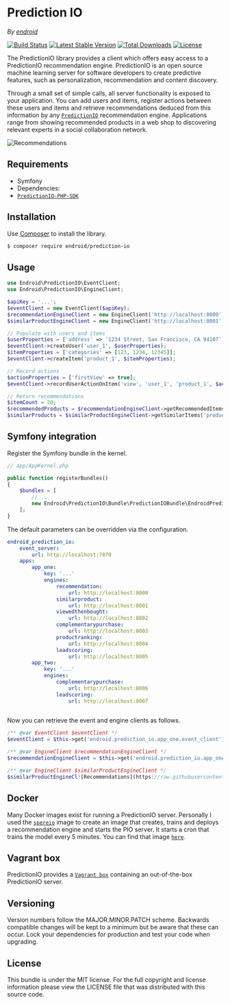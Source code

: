 # Prediction IO

*By [endroid](https://endroid.nl/)*

[![Build Status](http://img.shields.io/travis/endroid/PredictionIO.svg)](http://travis-ci.org/endroid/PredictionIO)
[![Latest Stable Version](http://img.shields.io/packagist/v/endroid/prediction-io.svg)](https://packagist.org/packages/endroid/prediction-io)
[![Total Downloads](http://img.shields.io/packagist/dt/endroid/prediction-io.svg)](https://packagist.org/packages/endroid/prediction-io)
[![License](http://img.shields.io/packagist/l/endroid/prediction-io.svg)](https://packagist.org/packages/endroid/prediction-io)

The PredictionIO library provides a client which offers easy access to a PredictionIO recommendation engine.
PredictionIO is an open source machine learning server for software developers to create predictive features, such as
personalization, recommendation and content discovery.

Through a small set of simple calls, all server functionality is exposed to your application. You can add users and items,
register actions between these users and items and retrieve recommendations deduced from this information by any
[`PredictionIO`](http://prediction.io/) recommendation engine. Applications range from showing recommended products in a
web shop to discovering relevant experts in a social collaboration network.

![Recommendations](https://raw.githubusercontent.com/endroid/PredictionIO/master/src/Bundle/Resources/public/images/recommendations.png)

## Requirements

* Symfony
* Dependencies:
 * [`PredictionIO-PHP-SDK`](https://github.com/PredictionIO/PredictionIO-PHP-SDK)

## Installation

Use [Composer](https://getcomposer.org/) to install the library.

``` bash
$ composer require endroid/prediction-io
```

## Usage

```php
use Endroid\PredictionIO\EventClient;
use Endroid\PredictionIO\EngineClient;

$apiKey = '...';
$eventClient = new EventClient($apiKey);
$recommendationEngineClient = new EngineClient('http://localhost:8000');
$similarProductEngineClient = new EngineClient('http://localhost:8001');

// Populate with users and items
$userProperties = ['address' => '1234 Street, San Francisco, CA 94107', 'birthday' => '22-04-1991'];
$eventClient->createUser('user_1', $userProperties);
$itemProperties = ['categories' => [123, 1234, 12345]];
$eventClient->createItem('product_1', $itemProperties);

// Record actions
$actionProperties = ['firstView' => true];
$eventClient->recordUserActionOnItem('view', 'user_1', 'product_1', $actionProperties);

// Return recommendations
$itemCount = 20;
$recommendedProducts = $recommendationEngineClient->getRecommendedItems('user_1', $itemCount);
$similarProducts = $similarProductEngineClient->getSimilarItems('product_1', $itemCount);

```

## Symfony integration

Register the Symfony bundle in the kernel.

```php
// app/AppKernel.php

public function registerBundles()
{
    $bundles = [
        // ...
        new Endroid\PredictionIO\Bundle\PredictionIOBundle\EndroidPredictionIOBundle(),
    ];
}

```

The default parameters can be overridden via the configuration.

```yaml
endroid_prediction_io:
    event_server:
        url: http://localhost:7070
    apps:
        app_one:
            key: '...'
            engines:
                recommendation:
                    url: http://localhost:8000
                similarproduct:
                    url: http://localhost:8001
                viewedthenbought:
                    url: http://localhost:8002
                complementarypurchase:
                    url: http://localhost:8003
                productranking:
                    url: http://localhost:8004
                leadscoring:
                    url: http://localhost:8005
        app_two:
            key: '...'
            engines:
                complementarypurchase:
                    url: http://localhost:8006
                leadscoring:
                    url: http://localhost:8007
                    
```

Now you can retrieve the event and engine clients as follows.

```php
/** @var EventClient $eventClient */
$eventClient = $this->get('endroid.prediction_io.app_one.event_client');

/** @var EngineClient $recommendationEngineClient */
$recommendationEngineClient = $this->get('endroid.prediction_io.app_one.recommendation.engine_client');

/** @var EngineClient $similarProductEngineClient */
$similarProductEngineCl![Recommendations](https://raw.githubusercontent.com/endroid/PredictionIO/master/assets/recommendations.png)ient = $this->get('endroid.prediction_io.app_one.similarproduct.engine_client');

```

## Docker

Many Docker images exist for running a PredictionIO server. Personally I used the
[`spereio`](https://github.com/sphereio/docker-predictionio) image to create an image
that creates, trains and deploys a recommendation engine and starts the PIO server. It
starts a cron that trains the model every 5 minutes. You can find that image
[`here`](https://github.com/endroid/docker/tree/master/docker/prediction-io).

## Vagrant box

PredictionIO provides a [`Vagrant box`](https://docs.prediction.io/install/install-vagrant/)
containing an out-of-the-box PredictionIO server.

## Versioning

Version numbers follow the MAJOR.MINOR.PATCH scheme. Backwards compatible
changes will be kept to a minimum but be aware that these can occur. Lock
your dependencies for production and test your code when upgrading.

## License

This bundle is under the MIT license. For the full copyright and license
information please view the LICENSE file that was distributed with this source code.